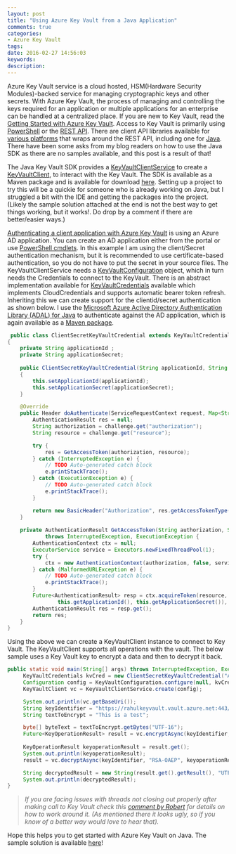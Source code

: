 ```yaml
---
layout: post
title: "Using Azure Key Vault from a Java Application"
comments: true
categories: 
- Azure Key Vault
tags: 
date: 2016-02-27 14:56:03 
keywords: 
description: 
---
```


Azure Key Vault service is a cloud hosted, HSM(Hardware Security Modules)-backed service for managing cryptographic keys and other secrets. With Azure Key Vault, the process of managing and controlling the keys required for an application or multiple applications for an enterprise can be handled at a centralized place. If you are new to Key Vault, read the [Getting Started with Azure Key Vault](http://www.rahulpnath.com/blog/getting-started-with-azure-key-vault/). Access to Key Vault is primarily using [PowerShell](https://msdn.microsoft.com/en-us/library/dn868052.aspx) or the [REST API](https://msdn.microsoft.com/en-us/library/azure/dn903609.aspx). There are client API libraries available for [various platforms](https://github.com/Azure) that wraps around the REST API, including one for [Java](https://github.com/Azure/azure-sdk-for-java/tree/master/azure-keyvault). There have been some asks from my blog readers on how to use the Java SDK as there are no samples available, and this post is a result of that!

The Java Key Vault SDK provides a [KeyVaultClientService](https://github.com/Azure/azure-sdk-for-java/blob/8bd59520544cf7471f8b3c2e3f9e577e68ff2852/services/keyvault/azure-keyvault/src/main/java/com/microsoft/azure/keyvault/KeyVaultClientService.java) to create a [KeyVaultClient](https://github.com/Azure/azure-sdk-for-java/blob/8bd59520544cf7471f8b3c2e3f9e577e68ff2852/services/keyvault/azure-keyvault/src/main/java/com/microsoft/azure/keyvault/KeyVaultInternalClientImpl.java), to interact  with the Key Vault. The SDK is available as a Maven package and is available for download [here](http://search.maven.org/#search%7Cga%7C1%7Ckeyvault). Setting up a project to try this will be a quickie for someone who is already working on Java, but I struggled a bit with the IDE and getting the packages into the project. (Likely the sample solution attached at the end is not the best way to get things working, but it works!. Do drop by a comment if there are better/easier ways.)

[Authenticating a client application with Azure Key Vault](http://www.rahulpnath.com/blog/authenticating-a-client-application-with-azure-key-vault/) is using an Azure AD application. You can create an AD application either from the portal or use [PowerShell cmdlets](http://www.rahulpnath.com/blog/how-the-deprecation-of-switch-azuremode-affects-azure-key-vault/). In this example I am using the client/Secret authentication mechanism, but it is recommended to use certificate-based authentication, so you do not have to put the secret in your source files. The KeyVaultClientService needs a [KeyVaultConfiguration](https://github.com/Azure/azure-sdk-for-java/blob/8bd59520544cf7471f8b3c2e3f9e577e68ff2852/services/keyvault/azure-keyvault/src/main/java/com/microsoft/azure/keyvault/KeyVaultConfiguration.java) object, which in turn needs the Credentials to connect to the KeyVault. There is an abstract implementation available for [KeyVaultCredentials](https://github.com/Azure/azure-sdk-for-java/blob/8bd59520544cf7471f8b3c2e3f9e577e68ff2852/services/keyvault/azure-keyvault/src/main/java/com/microsoft/azure/keyvault/authentication/KeyVaultCredentials.java) available which implements CloudCredentials and supports automatic bearer token refresh. Inheriting this we can create support for the clientid/secret authentication as shown below. I use the [Microsoft Azure Active Directory Authentication Library (ADAL) for Java](https://github.com/AzureAD/azure-activedirectory-library-for-java) to authenticate against the AD application, which is again available as a [Maven package](http://search.maven.org/#search%7Cga%7C1%7Cg%3A%22com.microsoft.aad%22).
 
``` java
 public class ClientSecretKeyVaultCredential extends KeyVaultCredentials
{
	private String applicationId ;
	private String applicationSecret;
	
	public ClientSecretKeyVaultCredential(String applicationId, String applicationSecret)
	{
		this.setApplicationId(applicationId);
		this.setApplicationSecret(applicationSecret);
	}

	@Override
	public Header doAuthenticate(ServiceRequestContext request, Map<String, String> challenge) {
		AuthenticationResult res = null;
		String authorization = challenge.get("authorization");
		String resource = challenge.get("resource");

		try {
			res = GetAccessToken(authorization, resource);
		} catch (InterruptedException e) {
			// TODO Auto-generated catch block
			e.printStackTrace();
		} catch (ExecutionException e) {
			// TODO Auto-generated catch block
			e.printStackTrace();
		}

		return new BasicHeader("Authorization", res.getAccessTokenType() + " " + res.getAccessToken());
	}
	
	private AuthenticationResult GetAccessToken(String authorization, String resource)
			throws InterruptedException, ExecutionException {
		AuthenticationContext ctx = null;
		ExecutorService service = Executors.newFixedThreadPool(1);
		try {
			ctx = new AuthenticationContext(authorization, false, service);
		} catch (MalformedURLException e) {
			// TODO Auto-generated catch block
			e.printStackTrace();
		}
		Future<AuthenticationResult> resp = ctx.acquireToken(resource, new ClientCredential(
				this.getApplicationId(), this.getApplicationSecret()), null);
		AuthenticationResult res = resp.get();
		return res;
	}
}

``` 

Using the above we can create a KeyVaultClient instance to connect to Key Vault. The KeyVaultClient supports all operations with the vault. The below sample uses a Key Vault key to encrypt a data and then to decrypt it back. 

``` java
public static void main(String[] args) throws InterruptedException, ExecutionException, URISyntaxException, UnsupportedEncodingException {
     KeyVaultCredentials kvCred = new ClientSecretKeyVaultCredential("AD Application ID", "AD Application Secret");
     Configuration config = KeyVaultConfiguration.configure(null, kvCred);
     KeyVaultClient vc = KeyVaultClientService.create(config);

     System.out.println(vc.getBaseUri());
     String keyIdentifier = "https://rahulkeyvault.vault.azure.net:443/keys/NewKey";
     String textToEncrypt = "This is a test";

     byte[] byteText = textToEncrypt.getBytes("UTF-16");
     Future<KeyOperationResult> result = vc.encryptAsync(keyIdentifier, JsonWebKeyEncryptionAlgorithm.RSAOAEP, byteText); 
     
     KeyOperationResult keyoperationResult = result.get();
     System.out.println(keyoperationResult);
     result = vc.decryptAsync(keyIdentifier, "RSA-OAEP", keyoperationResult.getResult());

     String decryptedResult = new String(result.get().getResult(), "UTF-16");
     System.out.println(decryptedResult);
}
```

> *If you are facing issues with threads not closing out properly after making call to Key Vault check this [comment by Robert](http://www.rahulpnath.com/blog/using-azure-key-vault-from-a-java-application/#comment-2693376641) for details on how to work around it. (As mentioned there it looks ugly, so if you know of a better way would love to hear that).* 


Hope this helps you to get started with Azure Key Vault on Java. The sample solution is available [here](https://github.com/rahulpnath/Blog/tree/master/AzureKeyVaultUsingJavaClient)!